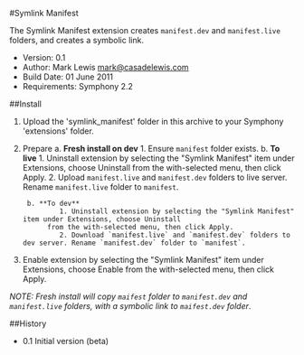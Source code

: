 #Symlink Manifest

The Symlink Manifest extension creates `manifest.dev` and `manifest.live` folders, and creates a symbolic link.

- Version: 0.1
- Author: Mark Lewis <mark@casadelewis.com>
- Build Date: 01 June 2011
- Requirements: Symphony 2.2

##Install

1. Upload the 'symlink_manifest' folder in this archive to your Symphony
   'extensions' folder.

2. Prepare
		a. **Fresh install on dev**
				1. Ensure `manifest` folder exists.
		b. **To live**
				1. Uninstall extension by selecting the "Symlink Manifest" item under Extensions, choose Uninstall
			 from the with-selected menu, then click Apply.
				2. Upload `manifest.live` and `manifest.dev` folders to live server. Rename `manifest.live` folder to `manifest`.
		
		b. **To dev**
				1. Uninstall extension by selecting the "Symlink Manifest" item under Extensions, choose Uninstall
			 from the with-selected menu, then click Apply.
				2. Download `manifest.live` and `manifest.dev` folders to dev server. Rename `manifest.dev` folder to `manifest`.

3. Enable extension by selecting the "Symlink Manifest" item under Extensions, choose Enable
   from the with-selected menu, then click Apply.

*NOTE: Fresh install will copy `maifest` folder to `manifest.dev` and `manifest.live` folders, with a symbolic link to `maifest.dev` folder*.

##History

- 0.1 Initial version (beta)